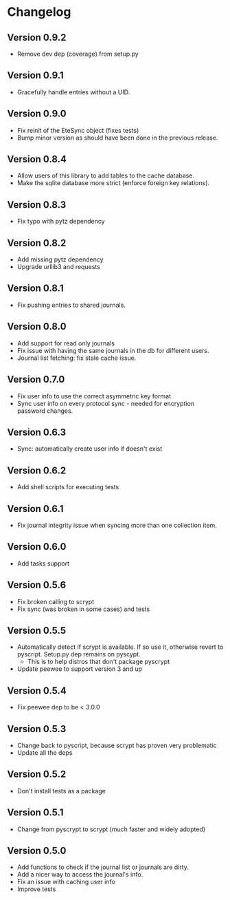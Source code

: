 # Changelog

## Version 0.9.2
* Remove dev dep (coverage) from setup.py

## Version 0.9.1
* Gracefully handle entries without a UID.

## Version 0.9.0
* Fix reinit of the EteSync object (fixes tests)
* Bump minor version as should have been done in the previous release.

## Version 0.8.4
* Allow users of this library to add tables to the cache database.
* Make the sqlite database more strict (enforce foreign key relations).

## Version 0.8.3
* Fix typo with pytz dependency

## Version 0.8.2
* Add missing pytz dependency
* Upgrade urllib3 and requests

## Version 0.8.1
* Fix pushing entries to shared journals.

## Version 0.8.0
* Add support for read only journals
* Fix issue with having the same journals in the db for different users.
* Journal list fetching: fix stale cache issue.

## Version 0.7.0
* Fix user info to use the correct asymmetric key format
* Sync user info on every protocol sync - needed for encryption password changes.

## Version 0.6.3
* Sync: automatically create user info if doesn't exist

## Version 0.6.2
* Add shell scripts for executing tests

## Version 0.6.1
* Fix journal integrity issue when syncing more than one collection item.

## Version 0.6.0
* Add tasks support

## Version 0.5.6
* Fix broken calling to scrypt
* Fix sync (was broken in some cases) and tests

## Version 0.5.5
* Automatically detect if scrypt is available. If so use it, otherwise revert to pyscript. Setup.py dep remains on pyscypt.
  * This is to help distros that don't package pyscrypt
* Update peewee to support version 3 and up

## Version 0.5.4
* Fix peewee dep to be < 3.0.0

## Version 0.5.3
* Change back to pyscript, because scrypt has proven very problematic
* Update all the deps

## Version 0.5.2
* Don't install tests as a package

## Version 0.5.1
* Change from pyscrypt to scrypt (much faster and widely adopted)

## Version 0.5.0
* Add functions to check if the journal list or journals are dirty.
* Add a nicer way to access the journal's info.
* Fix an issue with caching user info
* Improve tests
